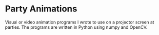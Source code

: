 # Party Animations

Visual or video animation programs I wrote to use on a projector screen
at parties. The programs are written in Python using numpy and OpenCV.

